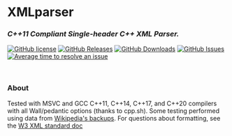 # XMLparser

### _C++11 Compliant Single-header C++ XML Parser._  

[![GitHub license](https://img.shields.io/badge/license-MIT-blue.svg)](https://raw.githubusercontent.com/jstrom2002/XMLparser/main/LICENSE)
[![GitHub Releases](https://img.shields.io/github/release/jstrom2002/XMLparser.svg)](https://github.com/jstrom2002/json/releases)
[![GitHub Downloads](https://img.shields.io/github/downloads/jstrom2002/XMLparser/total)](https://github.com/jstrom2002/json/releases)
[![GitHub Issues](https://img.shields.io/github/issues/jstrom2002/XMLparser.svg)](https://github.com/jstrom2002/XMLparser/issues)
[![Average time to resolve an issue](https://isitmaintained.com/badge/resolution/jstrom2002/XMLparser.svg)](https://isitmaintained.com/project/jstrom2002/XMLparser "Average time to resolve an issue")
  
<br>

### About  
Tested with MSVC and GCC C++11, C++14, C++17, and C++20 compilers with all Wall/pedantic options (thanks to cpp.sh). Some testing performed using data from [Wikipedia's backups](http://dumps.wikimedia.your.org/backup-index.html). For questions about formatting, see the [W3 XML standard doc](https://www.w3.org/TR/xml/)
